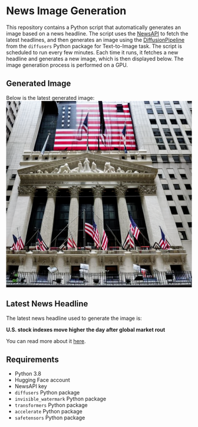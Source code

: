 # News Image Generation
This repository contains a Python script that automatically generates an image based on a news headline. The script uses the [NewsAPI](https://newsapi.org/) to fetch the latest headlines, and then generates an image using the [DiffusionPipeline](https://github.com/huggingface/diffusers) from the `diffusers` Python package for Text-to-Image task.
The script is scheduled to run every few minutes. Each time it runs, it fetches a new headline and generates a new image, which is then displayed below. The image generation process is performed on a GPU.

## Generated Image
Below is the latest generated image:
![Generated Image](image.png)

## Latest News Headline
The latest news headline used to generate the image is:

**U.S. stock indexes move higher the day after global market rout**

You can read more about it [here](https://news.google.com/rss/articles/CBMihAFBVV95cUxOeWQ3MFZtUnFCRWdVWlhzZWd0djVCRHFuMGwtdnJEcU1DdnZJOW1pNjJwRWIzZWdnZHlXRENtM0tqSGhDeTNXTFFrajBLWExfX3EzUDFJUmZZN05BQ2JBeVZGYXBPWUswWC1uYXoweU95SHZyNjBIUkxfdW1GSVUzSUFrdDE?oc=5).

## Requirements
- Python 3.8
- Hugging Face account
- NewsAPI key
- `diffusers` Python package
- `invisible_watermark` Python package
- `transformers` Python package
- `accelerate` Python package
- `safetensors` Python package
